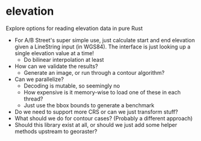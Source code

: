 # elevation

Explore options for reading elevation data in pure Rust

- For A/B Street's super simple use, just calculate start and end elevation given a LineString input (in WGS84). The interface is just looking up a single elevation value at a time!
	- Do bilinear interpolation at least
- How can we validate the results?
	- Generate an image, or run through a contour algorithm?
- Can we parallelize?
	- Decoding is mutable, so seemingly no
	- How expensive is it memory-wise to load one of these in each thread?
	- Just use the bbox bounds to generate a benchmark
- Do we need to support more CRS or can we just transform stuff?
- What should we do for contour cases? (Probably a different approach)
- Should this library exist at all, or should we just add some helper methods upstream to georaster?
